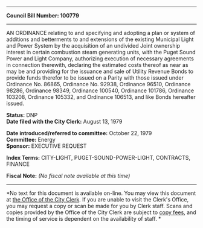 * * * * *  
  
**Council Bill Number: [](#h0)[](#h2)100779**  
  
* * * * *  
  
AN ORDINANCE relating to and specifying and adopting a plan or system of additions and betterments to and extensions of the existing Municipal Light and Power System by the acquisition of an undivided Joint ownership interest in certain combustion steam generating units, with the Puget Sound Power and Light Company, authorizing execution of necessary agreements in connection therewith, declaring the estimated costs thereof as near as may be and providing for the issuance and sale of Utility Revenue Bonds to provide funds therefor to be issued on a Parity with those issued under Ordinance No. 86865, Ordinance No. 92938, Ordinance 96510, Ordinance 98286, Ordinance 98349, Ordinance 100540, Ordinance 101786, Ordinance 103208, Ordinance 105332, and Ordinance 106513, and like Bonds hereafter issued.  
  
**Status:** DNP   
**Date filed with the City Clerk:** August 13, 1979   
  
**Date introduced/referred to committee:** October 22, 1979   
**Committee:** Energy   
**Sponsor:** EXECUTIVE REQUEST   
  
**Index Terms:** CITY-LIGHT, PUGET-SOUND-POWER-LIGHT, CONTRACTS, FINANCE  
  
**Fiscal Note:** *(No fiscal note available at this time)*  
  
* * * * *  
  
*No text for this document is available on-line. You may view this document at [the Office of the City Clerk](http://www.seattle.gov/leg/clerk/contactUs.htm). If you are unable to visit the Clerk's Office, you may request a copy or scan be made for you by Clerk staff. Scans and copies provided by the Office of the City Clerk are subject to [copy fees](http://clerk.seattle.gov/~public/clerkfees.htm), and the timing of service is dependent on the availability of staff. *  
  
  
